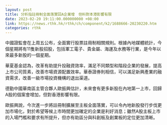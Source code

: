```yaml
---
layout: post
title: 分析指註冊制全面落實回A企業增　但料對本港影響有限
date: 2023-02-20 19:11:00.000000000 +08:00
link: https://news.rthk.hk/rthk/ch/component/k2/1688666-20230220.htm
categories: rthk
---
```


中國證監會在上周五公布，全面實行股票註冊制相關規則。根據內地媒體統計，今個星期將有11隻新股招股，包括軍工電子、貴金屬、海運及水務等行業，是今年以來最多新股的一個星期。

華夏基金認為，改革有助提升投融資效率，滿足不同類型和階段企業的發展，提高上市公司質素，改善市場資源配置效率。華泰證券則相信，可以滿足新興產業的融資需求，改善一級市場投資機構的退出渠道。

德勤中國華南區主管合夥人歐振興估計，未來會有更多新股在內地第一上市，回歸A股的個案會增加，但對香港影響有限。

歐振興說，今次進一步將註冊制擴展至主板全面落實，可以令內地新股發行步伐更加市場化，對於希望等候上市時間更加確定的企業是利好消息；雖然A股主板上市的入場門檻和要求有所提升，但亦有助區分與科創板及創業板的定位更加清晰。
